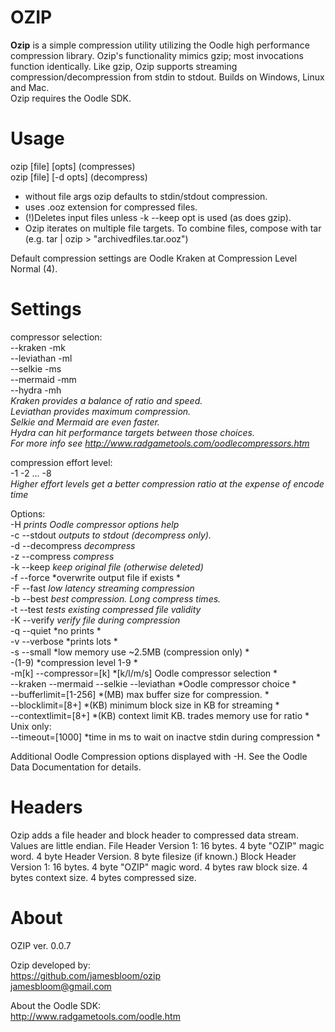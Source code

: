 # OZIP
**Ozip** is a simple compression utility utilizing the Oodle high performance compression library.  Ozip's functionality mimics gzip; most invocations function identically. Like gzip, Ozip supports streaming compression/decompression from stdin to stdout. Builds on Windows, Linux and Mac.  
Ozip requires the Oodle SDK.  
# Usage    

ozip [file] [opts]             (compresses)  
ozip [file] [-d opts]          (decompress)  

* without file args ozip defaults to stdin/stdout compression.  
* uses .ooz extension for compressed files.  
* (!)Deletes input files unless -k --keep opt is used (as does gzip).  
* Ozip iterates on multiple file targets. To combine files, compose with tar (e.g. tar <files> | ozip > "archivedfiles.tar.ooz")

Default compression settings are Oodle Kraken at Compression Level Normal (4).  

# Settings  
compressor selection:  
                      --kraken -mk  
                      --leviathan -ml  
                      --selkie -ms  
                       --mermaid -mm  
               	       --hydra -mh  
*Kraken provides a balance of ratio and speed.   
Leviathan provides maximum compression.    
Selkie and Mermaid are even faster.                    
Hydra can hit performance targets between those choices.  
For more info see http://www.radgametools.com/oodlecompressors.htm*  

		       
compression effort level:     
          -1 -2  ...  -8  
*Higher effort levels get a better compression ratio at the expense of encode time*

Options:  
     		-H                      *prints Oodle compressor options help*  
 		-c --stdout	        *outputs to stdout (decompress only).*    
 		-d --decompress         *decompress*   
 		-z --compress           *compress*  
 		-k --keep               *keep original file (otherwise deleted)*      
  		-f --force              *overwrite output file if exists *  
 		-F --fast               *low latency streaming compression*  
 		-b --best               *best compression. Long compress times.*  
 		-t --test               *tests existing compressed file validity*    
 		-K --verify             *verify file during compression*     
 		-q --quiet              *no prints    *  
 		-v --verbose            *prints lots   *  
 		-s --small              *low memory use ~2.5MB  (compression only)  *   
 		-(1-9)	                *compression level 1-9   *  
 		-m[k] --compressor=[k]  *[k/l/m/s] Oodle compressor selection   *  
 		--kraken --mermaid --selkie --leviathan     *Oodle compressor choice *    
 		--bufferlimit=[1-256]   *(MB) max buffer size for compression.   *  
 		--blocklimit=[8+]       *(KB) minimum block size in KB for streaming   *  
  		--contextlimit=[8+]     *(KB) context limit KB. trades memory use for ratio  *   
Unix only:   
 		--timeout=[1000]         *time in ms to wait on inactve stdin during compression   *  
		

Additional Oodle Compression options displayed with -H. See the Oodle Data Documentation for details.   

# Headers 

Ozip adds a file header and block header to compressed data stream. Values are little endian.
File Header Version 1:   16 bytes.    4 byte "OZIP" magic word. 4 byte Header Version. 8 byte filesize (if known.)
Block Header Version 1:  16 bytes.    4 byte "OZIP" magic word. 4 bytes raw block size. 4 bytes context size. 4 bytes compressed size.

# About   
OZIP ver. 0.0.7   

Ozip developed by:   
https://github.com/jamesbloom/ozip   
jamesbloom@gmail.com    
    
About the Oodle SDK:    
http://www.radgametools.com/oodle.htm   
    
